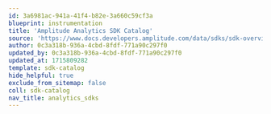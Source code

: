 ```yaml
---
id: 3a6981ac-941a-41f4-b82e-3a660c59cf3a
blueprint: instrumentation
title: 'Amplitude Analytics SDK Catalog'
source: 'https://www.docs.developers.amplitude.com/data/sdks/sdk-overview/'
author: 0c3a318b-936a-4cbd-8fdf-771a90c297f0
updated_by: 0c3a318b-936a-4cbd-8fdf-771a90c297f0
updated_at: 1715809282
template: sdk-catalog
hide_helpful: true
exclude_from_sitemap: false
coll: sdk-catalog
nav_title: analytics_sdks
---
```

